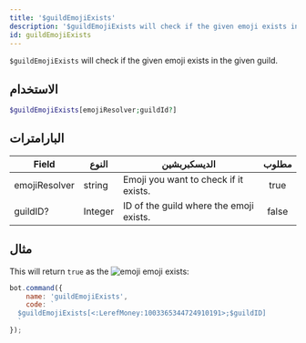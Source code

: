```yaml
---
title: '$guildEmojiExists'
description: '$guildEmojiExists will check if the given emoji exists in the given guild.'
id: guildEmojiExists
---
```


`$guildEmojiExists` will check if the given emoji exists in the given guild.

## الاستخدام

```php
$guildEmojiExists[emojiResolver;guildId?]
```

## البارامترات

| Field         | النوع   | الديسكبربشين                            | مطلوب |
| ------------- | ------- | --------------------------------------- |:-----:|
| emojiResolver | string  | Emoji you want to check if it exists.   | true  |
| guildID?      | Integer | ID of the guild where the emoji exists. | false |

## مثال

This will return `true` as the ![emoji](https://cdn.discordapp.com/emojis/1003365344724910191.webp?size=16&quality=lossless) emoji exists:

```javascript
bot.command({
    name: 'guildEmojiExists',
    code: `
  $guildEmojiExists[<:LerefMoney:1003365344724910191>;$guildID]
  `
});
```
